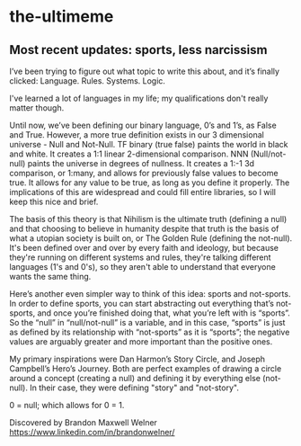 # the-ultimeme
## Most recent updates: sports, less narcissism

I’ve been trying to figure out what topic to write this about, and it’s finally clicked: Language. Rules. Systems. Logic.

I've learned a lot of languages in my life; my qualifications don't really matter though.

Until now, we’ve been defining our binary language, 0’s and 1’s, as False and True. However, a more true definition exists in our 3 dimensional universe - Null and Not-Null. TF binary (true false) paints the world in black and white. It creates a 1:1 linear 2-dimensional comparison. NNN (Null/not-null) paints the universe in degrees of nullness. It creates a 1:-1 3d comparison, or 1:many, and allows for previously false values to become true. It allows for any value to be true, as long as you define it properly. The implications of this are widespread and could fill entire libraries, so I will keep this nice and brief.

The basis of this theory is that Nihilism is the ultimate truth (defining a null) and that choosing to believe in humanity despite that truth is the basis of what a utopian society is built on, or The Golden Rule (defining the not-null). It's been defined over and over by every faith and ideology, but because they're running on different systems and rules, they're talking different languages (1's and 0's), so they aren't able to understand that everyone wants the same thing.

Here’s another even simpler way to think of this idea: sports and not-sports. In order to define sports, you can start abstracting out everything that’s not-sports, and once you’re finished doing that, what you’re left with is “sports”. So the “null” in “null/not-null” is a variable, and in this case, “sports” is just as defined by its relationship with “not-sports” as it is “sports”; the negative values are arguably greater and more important than the positive ones.

My primary inspirations were Dan Harmon’s Story Circle, and Joseph Campbell’s Hero’s Journey. Both are perfect examples of drawing a circle around a concept (creating a null) and defining it by everything else (not-null). In their case, they were defining "story" and "not-story".

0 = null; which allows for 0 = 1.

Discovered by Brandon Maxwell Welner
https://www.linkedin.com/in/brandonwelner/
